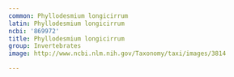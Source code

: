 ```yaml
---
common: Phyllodesmium longicirrum
latin: Phyllodesmium longicirrum
ncbi: '869972'
title: Phyllodesmium longicirrum
group: Invertebrates
image: http://www.ncbi.nlm.nih.gov/Taxonomy/taxi/images/3814

---
```

